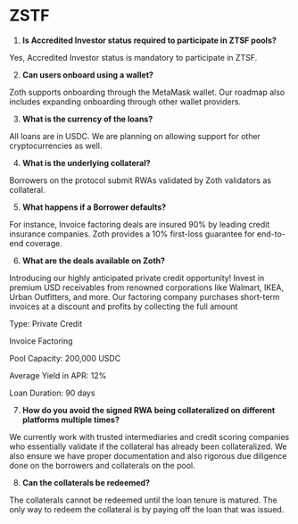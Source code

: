 # ZSTF

1. **Is Accredited Investor status required to participate in ZTSF pools?**

Yes, Accredited Investor status is mandatory to participate in ZTSF.

2. **Can users onboard using a wallet?**

Zoth supports onboarding through the MetaMask wallet. Our roadmap also includes expanding onboarding through other wallet providers.

3. **What is the currency of the loans?**

All loans are in USDC. We are planning on allowing support for other cryptocurrencies as well.

4. **What is the underlying collateral?**

Borrowers on the protocol submit RWAs validated by Zoth validators as collateral.

5. **What happens if a Borrower defaults?**

For instance, Invoice factoring deals are insured 90% by leading credit insurance companies. Zoth provides a 10% first-loss guarantee for end-to-end coverage.

6. **What are the deals available on Zoth?**

Introducing our highly anticipated private credit opportunity! Invest in premium USD receivables from renowned corporations like Walmart, IKEA, Urban Outfitters, and more. Our factoring company purchases short-term invoices at a discount and profits by collecting the full amount&#x20;

Type: Private Credit&#x20;

Invoice Factoring&#x20;

Pool Capacity: 200,000 USDC&#x20;

Average Yield in APR: 12%&#x20;

Loan Duration: 90 days

7. **How do you avoid the signed RWA being collateralized on different platforms multiple times?**

We currently work with trusted intermediaries and credit scoring companies who essentially validate if the collateral has already been collateralized. We also ensure we have proper documentation and also rigorous due diligence done on the borrowers and collaterals on the pool.

8. **Can the collaterals be redeemed?**

The collaterals cannot be redeemed until the loan tenure is matured. The only way to redeem the collateral is by paying off the loan that was issued.
